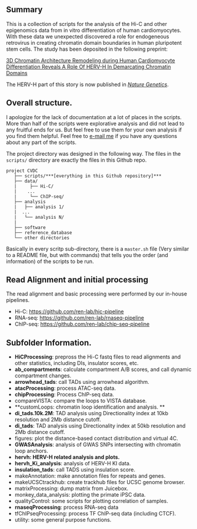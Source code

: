 ## Summary 
This is a collection of scripts for the analysis of the Hi-C and other epigenomics data from in vitro differentiation of human cardiomyocytes. With these data we unexpected discovered a role for endogeneous retrovirus in creating chromatin domain boundaries in human pluripotent stem cells. The study has been deposited in the following preprint: 

[3D Chromatin Architecture Remodeling during Human Cardiomyocyte Differentiation Reveals A Role Of HERV-H In Demarcating Chromatin Domains
](https://www.biorxiv.org/content/10.1101/485961v2)

The HERV-H part of this story is now published in [*Nature Genetics*](https://www.nature.com/articles/s41588-019-0479-7). 

## Overall structure. 

I apologize for the lack of documentation at a lot of places in the scripts. More than half of the scripts were explorative analysis and did not lead to any fruitful ends for us. But feel free to use them for your own analysis if you find them helpful. Feel free to [e-mail me](mailto:shz254@ucsd.edu) if you have any questions about any part of the scripts. 

The project directory was designed in the following way. The files in the `scripts/` directory are exactly the files in this Github repo. 
```
project CVDC
   ├── scripts/***[everything in this Github repository]***
   ├── data/
   |     ├── Hi-C/
   |    ...
   |     └── ChIP-seq/
   ├── analysis
   |   ├── analysis 1/
   |  ...
   |   └── analysis N/
   | 
   ├── software
   ├── reference_database
   └── other directories    
```

Basically in every scritp sub-directory, there is a ``master.sh`` file (Very similar to a README file, but with commands) that tells you the order (and information) of the scripts to be run.

## Read Alignment and initial processing
The read alignment and basic processing were performed by our in-house pipelines. 
* Hi-C: https://github.com/ren-lab/hic-pipeline
* RNA-seq: https://github.com/ren-lab/rnaseq-pipeline
* ChIP-seq: https://github.com/ren-lab/chip-seq-pipeline

## Subfolder Information.

* **HiCProcessing**: prepross the Hi-C fastq files to read alignments and other statistics, including DIs, insulator scores, etc.
* **ab_compartments**: calculate compartment A/B scores, and call dynamic compartment changes. 
* **arrowhead_tads**: call TADs using arrowhead algorithm. 
* **atacProcessing**: process ATAC-seq data.
* **chipProcessing**: Process ChIP-seq data. 
* compareVISTA: compare the loops to VISTA database. 
* **customLoops: chromatin loop identification and analysis. **
* **di_tads.10k.2M**: TAD analysis using Directionality index at 10kb resolution and 2Mb distance cutoff. 
* **di_tads**: TAD analysis using Directionality index at 50kb resolution and 2Mb distance cutoff. 
* figures: plot the distance-based contact distribution and virtual 4C. 
* **GWASAnalysis**: analysis of GWAS SNPs intersecting with chromatin loop anchors. 
* **hervh: HERV-H related analysis and plots.** 
* **hervh_Ki_analysis**: analysis of HERV-H KI data.
* **insulation_tads**: call TADS using insulation score. 
* makeAnnotation: make annotation files for repeats and genes. 
* makeUCSCtrackhub: create trackhub files for UCSC genome browser. 
* matrixProcessing: dump matrix from Juicebox. 
* monkey_data_analysis: plotting the primate iPSC data. 
* qualityControl: some scripts for plotting correlation of samples. 
* **rnaseqProcessing**: process RNA-seq data
* tfChIPseqProcessing: process TF ChIP-seq data (including CTCF). 
* utility: some general purpose functions. 




